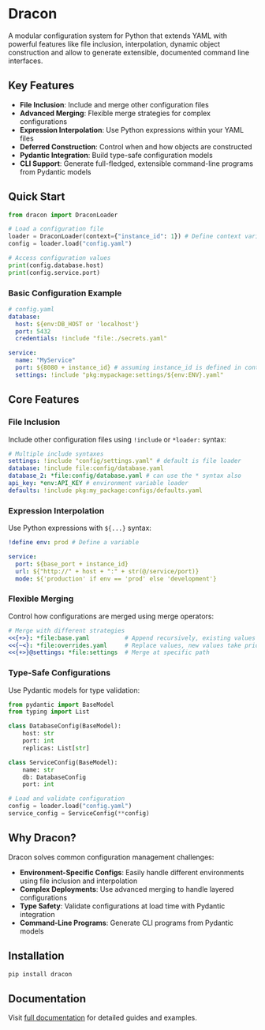 # Dracon

A modular configuration system for Python that extends YAML with powerful features like file inclusion, interpolation, dynamic object construction and allow to generate extensible, documented command line interfaces.

## Key Features

- **File Inclusion**: Include and merge other configuration files
- **Advanced Merging**: Flexible merge strategies for complex configurations
- **Expression Interpolation**: Use Python expressions within your YAML files
- **Deferred Construction**: Control when and how objects are constructed
- **Pydantic Integration**: Build type-safe configuration models
- **CLI Support**: Generate full-fledged, extensible command-line programs from Pydantic models

## Quick Start

```python
from dracon import DraconLoader

# Load a configuration file
loader = DraconLoader(context={"instance_id": 1}) # Define context variables
config = loader.load("config.yaml")

# Access configuration values
print(config.database.host)
print(config.service.port)
```

### Basic Configuration Example

```yaml
# config.yaml
database:
  host: ${env:DB_HOST or 'localhost'}
  port: 5432
  credentials: !include "file:./secrets.yaml"

service:
  name: "MyService"
  port: ${8080 + instance_id} # assuming instance_id is defined in context
  settings: !include "pkg:mypackage:settings/${env:ENV}.yaml"
```

## Core Features

### File Inclusion

Include other configuration files using `!include` or `*loader:` syntax:

```yaml
# Multiple include syntaxes
settings: !include "config/settings.yaml" # default is file loader
database: !include file:config/database.yaml
database_2: *file:config/database.yaml # can use the * syntax also
api_key: *env:API_KEY # environment variable loader
defaults: !include pkg:my_package:configs/defaults.yaml
```

### Expression Interpolation

Use Python expressions with `${...}` syntax:

```yaml
!define env: prod # Define a variable

service:
  port: ${base_port + instance_id}
  url: ${"http://" + host + ":" + str(@/service/port)}
  mode: ${'production' if env == 'prod' else 'development'}
```

### Flexible Merging

Control how configurations are merged using merge operators:

```yaml
# Merge with different strategies
<<{+>}: *file:base.yaml          # Append recursively, existing values take priority
<<{~<}: *file:overrides.yaml     # Replace values, new values take priority
<<{+>}@settings: *file:settings  # Merge at specific path
```

### Type-Safe Configurations

Use Pydantic models for type validation:

```python
from pydantic import BaseModel
from typing import List

class DatabaseConfig(BaseModel):
    host: str
    port: int
    replicas: List[str]

class ServiceConfig(BaseModel):
    name: str
    db: DatabaseConfig
    port: int

# Load and validate configuration
config = loader.load("config.yaml")
service_config = ServiceConfig(**config)
```

## Why Dracon?

Dracon solves common configuration management challenges:

- **Environment-Specific Configs**: Easily handle different environments using file inclusion and interpolation
- **Complex Deployments**: Use advanced merging to handle layered configurations
- **Type Safety**: Validate configurations at load time with Pydantic integration
- **Command-Line Programs**: Generate CLI programs from Pydantic models

## Installation

```bash
pip install dracon
```

## Documentation

Visit [full documentation](https://dracon.readthedocs.io/) for detailed guides and examples.
